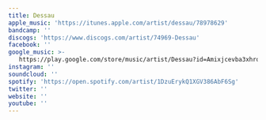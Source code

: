 ```yaml
---
title: Dessau
apple_music: 'https://itunes.apple.com/artist/dessau/78978629'
bandcamp: ''
discogs: 'https://www.discogs.com/artist/74969-Dessau'
facebook: ''
google_music: >-
   https://play.google.com/store/music/artist/Dessau?id=Amixjcevba3xhrolepbgybx4dga
instagram: ''
soundcloud: ''
spotify: 'https://open.spotify.com/artist/1DzuErykQ1XGV386AbF6Sg'
twitter: ''
website: ''
youtube: ''
---
```

